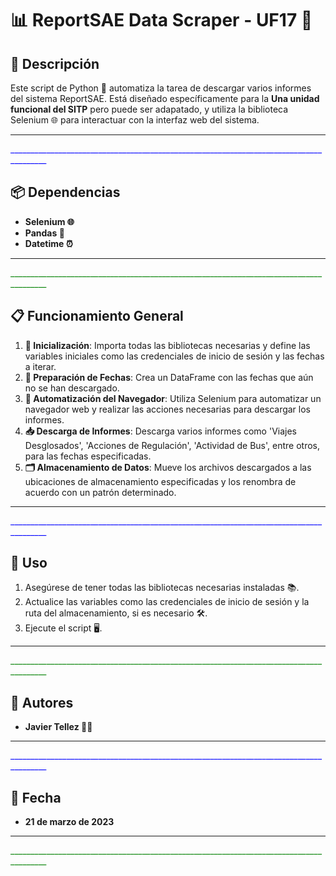 # 📊 ReportSAE Data Scraper - UF17 🚀

## 📘 Descripción

Este script de Python 🐍 automatiza la tarea de descargar varios informes del sistema ReportSAE. Está diseñado específicamente para la **Una unidad funcional del SITP** pero puede ser adapatado, y utiliza la biblioteca Selenium 🌐 para interactuar con la interfaz web del sistema.

---
<span style="color:blue">_______________________________________________________________________________________</span>

## 📦 Dependencias

- **Selenium 🌐**
- **Pandas 🐼**
- **Datetime ⏰**

---
<span style="color:green">_______________________________________________________________________________________</span>

## 📋 Funcionamiento General

1. **🌟 Inicialización**: Importa todas las bibliotecas necesarias y define las variables iniciales como las credenciales de inicio de sesión y las fechas a iterar.
2. **📆 Preparación de Fechas**: Crea un DataFrame con las fechas que aún no se han descargado.
3. **🤖 Automatización del Navegador**: Utiliza Selenium para automatizar un navegador web y realizar las acciones necesarias para descargar los informes.
4. **📥 Descarga de Informes**: Descarga varios informes como 'Viajes Desglosados', 'Acciones de Regulación', 'Actividad de Bus', entre otros, para las fechas especificadas.
5. **🗂️ Almacenamiento de Datos**: Mueve los archivos descargados a las ubicaciones de almacenamiento especificadas y los renombra de acuerdo con un patrón determinado.

---
<span style="color:blue">_______________________________________________________________________________________</span>

## 🚀 Uso

1. Asegúrese de tener todas las bibliotecas necesarias instaladas 📚.
2. Actualice las variables como las credenciales de inicio de sesión y la ruta del almacenamiento, si es necesario 🛠️.
3. Ejecute el script 🖥️.

---
<span style="color:green">_______________________________________________________________________________________</span>

## 👥 Autores

- **Javier Tellez 🙋‍♂️**

---
<span style="color:blue">_______________________________________________________________________________________</span>

## 📅 Fecha

- **21 de marzo de 2023**

---
<span style="color:green">_______________________________________________________________________________________</span>

